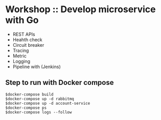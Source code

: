 # Workshop :: Develop microservice with Go
* REST APIs
* Heahth check
* Circuit breaker
* Tracing
* Metric
* Logging
* Pipeline with (Jenkins)

## Step to run with Docker compose
```
$docker-compose build
$docker-compose up -d rabbitmq
$docker-compose up -d account-service
$docker-compose ps
$docker-compose logs --follow
```